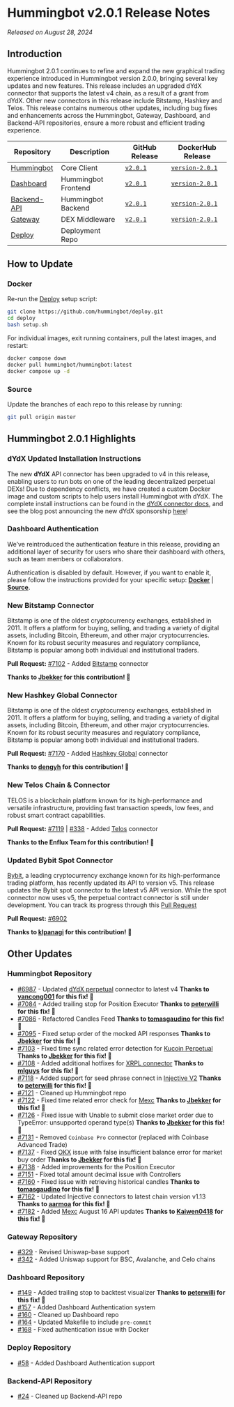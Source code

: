 # Hummingbot v2.0.1 Release Notes

*Released on August 28, 2024*

## Introduction

Hummingbot 2.0.1 continues to refine and expand the new graphical trading experience introduced in Hummingbot version 2.0.0, bringing several key updates and new features. This release includes an upgraded dYdX connector that supports the latest v4 chain, as a result of a grant from dYdX. Other new connectors in this release include Bitstamp, Hashkey and Telos. This release contains numerous other updates, including bug fixes and enhancements across the Hummingbot, Gateway, Dashboard, and Backend-API repositories, ensure a more robust and efficient trading experience.

| Repository | Description | GitHub Release | DockerHub Release |
|------------|-------------|----------------|-------------------|
| [Hummingbot](https://github.com/hummingbot/hummingbot) | Core Client | [`v2.0.1`](https://github.com/hummingbot/hummingbot/releases/tag/v2.0.1) | [`version-2.0.1`](https://hub.docker.com/r/hummingbot/hummingbot/tags?name=version-2.0.1) |
| [Dashboard](https://github.com/hummingbot/dashboard) | Hummingbot Frontend  | [`v2.0.1`](https://github.com/hummingbot/dashboard/releases/tag/v2.0.1) | [`version-2.0.1`](https://hub.docker.com/r/hummingbot/dashboard/tags?name=version-2.0.1) |
| [Backend-API](https://github.com/hummingbot/backend-api) | Hummingbot Backend | [`v2.0.1`](https://github.com/hummingbot/backend-api/releases/tag/v2.0.1) | [`version-2.0.1`](https://hub.docker.com/r/hummingbot/backend-api/tags?name=version-2.0.1) |
| [Gateway](https://github.com/hummingbot/gateway) | DEX Middleware | [`v2.0.1`](https://github.com/hummingbot/gateway/releases/tag/v2.0.1) | [`version-2.0.1`](https://hub.docker.com/r/hummingbot/gateway/tags?name=version-2.0.1) |
| [Deploy](https://github.com/hummingbot/deploy) | Deployment Repo |

## How to Update

### Docker

Re-run the [Deploy](https://github.com/hummingbot/deploy) setup script:
```bash
git clone https://github.com/hummingbot/deploy.git
cd deploy
bash setup.sh
```

For individual images, exit running containers, pull the latest images, and restart:
```bash
docker compose down
docker pull hummingbot/hummingbot:latest
docker compose up -d
```

### Source

Update the branches of each repo to this release by running:
```bash
git pull origin master
```

## Hummingbot 2.0.1 Highlights

### dYdX Updated Installation Instructions

The new **dYdX** API connector has been upgraded to v4 in this release, enabling users to run bots on one of the leading decentralized perpetual DEXs! Due to dependency conflicts, we have created a custom Docker image and custom scripts to help users install Hummingbot with dYdX. The complete install instructions can be found in the [dYdX connector docs](../exchanges/dydx.md), and see the blog post announcing the new dYdX sponsorship [here](/blog/announcing-the-new-dydx-v4-connector-in-hummingbot/)!

### Dashboard Authentication

We’ve reintroduced the authentication feature in this release, providing an additional layer of security for users who share their dashboard with others, such as team members or collaborators. 

Authentication is disabled by default. However, if you want to enable it, please follow the instructions provided for your specific setup: **[Docker](../installation/hummingbot-deploy/quickstart.md#docker)** | **[Source](../installation/hummingbot-deploy/quickstart.md#source)**.


### New Bitstamp Connector

Bitstamp is one of the oldest cryptocurrency exchanges, established in 2011. It offers a platform for buying, selling, and trading a variety of digital assets, including Bitcoin, Ethereum, and other major cryptocurrencies. Known for its robust security measures and regulatory compliance, Bitstamp is popular among both individual and institutional traders.

**Pull Request:**  [#7102](https://github.com/hummingbot/hummingbot/pull/7102) - Added [Bitstamp](../exchanges/bitstamp.md) connector

**Thanks to [Jbekker](https://github.com/Jbekker) for this contribution! 🙏**


### New Hashkey Global Connector

Bitstamp is one of the oldest cryptocurrency exchanges, established in 2011. It offers a platform for buying, selling, and trading a variety of digital assets, including Bitcoin, Ethereum, and other major cryptocurrencies. Known for its robust security measures and regulatory compliance, Bitstamp is popular among both individual and institutional traders.

**Pull Request:**  [#7170](https://github.com/hummingbot/hummingbot/pull/7170) - Added [Hashkey Global](../exchanges/hashkey/index.md) connector

**Thanks to [dengyh](https://github.com/dengyh) for this contribution! 🙏**


### New Telos Chain & Connector

TELOS is a blockchain platform known for its high-performance and versatile infrastructure, providing fast transaction speeds, low fees, and robust smart contract capabilities.

**Pull Request:**  [#7119](https://github.com/hummingbot/hummingbot/pull/7119) | [#338](https://github.com/hummingbot/gateway/pull/338) - Added [Telos](../exchanges/telos.md) connector

**Thanks to the Enflux Team for this contribution! 🙏**


### Updated Bybit Spot Connector

[Bybit](../exchanges/bybit.md), a leading cryptocurrency exchange known for its high-performance trading platform, has recently updated its API to version v5. This release updates the Bybit spot connector to the latest v5 API version. While the spot connector now uses v5, the perpetual contract connector is still under development. You can track its progress through this [Pull Request](https://github.com/hummingbot/hummingbot/pull/7063)

**Pull Request:** [#6902](https://github.com/hummingbot/hummingbot/pull/6902) 

**Thanks to [klpanagi](https://github.com/klpanagi) for this contribution! 🙏**


## Other Updates

### Hummingbot Repository

- [#6987](https://github.com/hummingbot/hummingbot/pull/6987) - Updated [dYdX perpetual](../exchanges/dydx.md) connector to latest v4 **Thanks to [yancong001](https://github.com/yancong001) for this fix! 🙏**
- [#7084](https://github.com/hummingbot/hummingbot/pull/7084) - Added trailing stop for Position Executor **Thanks to [peterwilli](https://github.com/peterwilli) for this fix! 🙏**
- [#7086](https://github.com/hummingbot/hummingbot/pull/7086) - Refactored Candles Feed **Thanks to [tomasgaudino](https://github.com/tomasgaudino) for this fix! 🙏**
- [#7095](https://github.com/hummingbot/hummingbot/pull/7095) - Fixed setup order of the mocked API responses **Thanks to [Jbekker](https://github.com/Jbekker) for this fix! 🙏**
- [#7103](https://github.com/hummingbot/hummingbot/pull/7103) - Fixed time sync related error detection for [Kucoin Perpetual](../exchanges/kucoin/index.md) **Thanks to [Jbekker](https://github.com/Jbekker) for this fix! 🙏**
- [#7108](https://github.com/hummingbot/hummingbot/pull/7108) - Added additional hotfixes for [XRPL connector](../exchanges/xrpl.md) **Thanks to [mlguys](https://github.com/mlguys) for this fix! 🙏**
- [#7118](https://github.com/hummingbot/hummingbot/pull/7118) - Added support for seed phrase connect in [Injective V2](../exchanges/injective.md)  **Thanks to [peterwilli](https://github.com/peterwilli) for this fix! 🙏**
- [#7121](https://github.com/hummingbot/hummingbot/pull/7121) - Cleaned up Hummingbot repo 
- [#7122](https://github.com/hummingbot/hummingbot/pull/7122) - Fixed time related error check for [Mexc](../exchanges/mexc/index.md) **Thanks to [Jbekker](https://github.com/Jbekker) for this fix! 🙏** 
- [#7126](https://github.com/hummingbot/hummingbot/pull/7126) - Fixed issue with Unable to submit close market order due to TypeError: unsupported operand type(s) **Thanks to [Jbekker](https://github.com/Jbekker) for this fix! 🙏**
- [#7131](https://github.com/hummingbot/hummingbot/pull/7131) - Removed `Coinbase Pro` connector (replaced with Coinbase Advanced Trade)
- [#7137](https://github.com/hummingbot/hummingbot/pull/7137) - Fixed [OKX](../exchanges/okx/okx.md) issue with false insufficient balance error for market buy order **Thanks to [Jbekker](https://github.com/Jbekker) for this fix! 🙏**
- [#7138](https://github.com/hummingbot/hummingbot/pull/7138) - Added improvements for the Position Executor
- [#7151](https://github.com/hummingbot/hummingbot/pull/7151) - Fixed total amount decimal issue with Controllers
- [#7160](https://github.com/hummingbot/hummingbot/pull/7160) - Fixed issue with retrieving historical candles **Thanks to [tomasgaudino](https://github.com/tomasgaudino) for this fix! 🙏**
- [#7162](https://github.com/hummingbot/hummingbot/pull/7162) - Updated Injective connectors to latest chain version v1.13 **Thanks to [aarmoa](https://github.com/aarmoa) for this fix! 🙏**
- [#7182](https://github.com/hummingbot/hummingbot/pull/7182) - Added [Mexc](../exchanges/mexc/index.md) August 16 API updates  **Thanks to [Kaiwen0418](https://github.com/Kaiwen0418) for this fix! 🙏**

### Gateway Repository

- [#329](https://github.com/hummingbot/gateway/pull/329) - Revised Uniswap-base support 
- [#342](https://github.com/hummingbot/gateway/pull/342) - Added Uniswap support for BSC, Avalanche, and Celo chains

### Dashboard Repository

- [#149](https://github.com/hummingbot/dashboard/pull/149) - Added trailing stop to backtest visualizer **Thanks to [peterwilli](https://github.com/peterwilli) for this fix! 🙏**
- [#157](https://github.com/hummingbot/dashboard/pull/157) - Added Dashboard Authentication system
- [#160](https://github.com/hummingbot/dashboard/pull/160) - Cleaned up Dashboard repo
- [#164](https://github.com/hummingbot/dashboard/pull/164) - Updated Makefile to include `pre-commit`
- [#168](https://github.com/hummingbot/dashboard/pull/168) - Fixed authentication issue with Docker

### Deploy Repository

- [#58](https://github.com/hummingbot/deploy/pull/58) - Added Dashboard Authentication support

### Backend-API Repository

- [#24](https://github.com/hummingbot/backend-api/pull/24) - Cleaned up Backend-API repo




